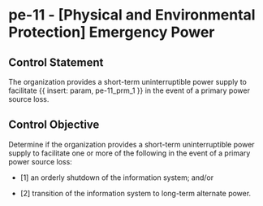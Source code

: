 # pe-11 - \[Physical and Environmental Protection\] Emergency Power

## Control Statement

The organization provides a short-term uninterruptible power supply to facilitate {{ insert: param, pe-11_prm_1 }} in the event of a primary power source loss.

## Control Objective

Determine if the organization provides a short-term uninterruptible power supply to facilitate one or more of the following in the event of a primary power source loss:

- \[1\] an orderly shutdown of the information system; and/or

- \[2\] transition of the information system to long-term alternate power.
